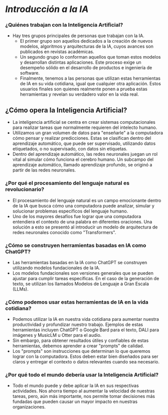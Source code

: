 # ***Introducción a la IA***
### ¿Quiénes trabajan con la Inteligencia Artificial?
- Hay tres grupos principales de personas que trabajan con la IA.
  - El primer grupo son aquellos dedicados a la creación de nuevos modelos, algoritmos y arquitecturas de la IA, cuyos avances son publicados en revistas académicas.
  - Un segundo grupo lo conforman aquellos que toman estos modelos y desarrollan distintas aplicaciones. Este proceso exige un desempeño sólido en el desarrollo de productos e ingeniería de software.
  - Finalmente, tenemos a las personas que utilizan estas herramientas de IA en su vida cotidiana, igual que cualquier otra aplicación. Estos usuarios finales son quienes realmente ponen a prueba estas herramientas y revelan su verdadero valor en la vida real.

## ¿Cómo opera la Inteligencia Artificial?
- La inteligencia artificial se centra en crear sistemas computacionales para realizar tareas que normalmente requieren del intelecto humano.
- Utilizamos un gran volumen de datos para "enseñarle" a la computadora cómo pensar y realizar predicciones. Estas se clasifican dentro del aprendizaje automático, que puede ser supervisado, utilizando datos etiquetados, o no supervisado, con datos sin etiquetas.
- Dentro del aprendizaje automático, las redes neuronales juegan un rol vital al simular cómo funciona el cerebro humano. Un subcampo del aprendizaje automático, llamado aprendizaje profundo, se originó a partir de las redes neuronales.

### ¿Por qué el procesamiento del lenguaje natural es revolucionario?
- El procesamiento del lenguaje natural es un campo emocionante dentro de la IA que busca cómo una computadora puede analizar, simular y solucionar problemas específicos del lenguaje humano.
- Uno de los mayores desafíos fue lograr que una computadora entendiera el contexto de una palabra en diferentes oraciones. Una solución a esto se presentó al introducir un modelo de arquitectura de redes neuronales conocido como "Transformers".

### ¿Cómo se construyen herramientas basadas en IA como ChatGPT?
- Las herramientas basadas en la IA como ChatGPT se construyen utilizando modelos fundacionales de la IA.
- Los modelos fundacionales son versiones generales que se pueden ajustar para cumplir tareas específicas. En el caso de la generación de texto, se utilizan los llamados Modelos de Lenguaje a Gran Escala (LLMs).

### ¿Cómo podemos usar estas herramientas de IA en la vida cotidiana?
- Podemos utilizar la IA en nuestra vida cotidiana para aumentar nuestra productividad y profundizar nuestro trabajo. Ejemplos de estas herramientas incluyen ChatGPT o Google Bard para el texto, DALI para imágenes y MusicLM u Otter para el audio.
- Sin embargo, para obtener resultados útiles y confiables de estas herramientas, debemos aprender a crear "prompts" de calidad.
- Los "prompts" son instrucciones que determinan lo que queremos lograr con la computadora. Estos deben estar bien diseñados para ser claros y entregar el contexto o datos relevantes cuando sea necesario.

### ¿Por qué todo el mundo debería usar la Inteligencia Artificial?
- Todo el mundo puede y debe aplicar la IA en sus respectivas actividades. Nos ahorra tiempo al aumentar la velocidad de nuestras tareas, pero, aún más importante, nos permite tomar decisiones más fundadas que pueden causar un mayor impacto en nuestras organizaciones.
